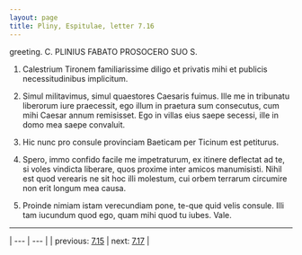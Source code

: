 ```yaml
---
layout: page
title: Pliny, Espitulae, letter 7.16
---
```


greeting. C. PLINIUS FABATO PROSOCERO SUO S.



1. Calestrium Tironem familiarissime diligo et privatis mihi et publicis necessitudinibus implicitum.



2. Simul militavimus, simul quaestores Caesaris fuimus. Ille me in tribunatu liberorum iure praecessit, ego illum in praetura sum consecutus, cum mihi Caesar annum remisisset. Ego in villas eius saepe secessi, ille in domo mea saepe convaluit.



3. Hic nunc pro consule provinciam Baeticam per Ticinum est petiturus.



4. Spero, immo confido facile me impetraturum, ex itinere deflectat ad te, si voles vindicta liberare, quos proxime inter amicos manumisisti. Nihil est quod verearis ne sit hoc illi molestum, cui orbem terrarum circumire non erit longum mea causa.



5. Proinde nimiam istam verecundiam pone, te-que quid velis consule. Illi tam iucundum quod ego, quam mihi quod tu iubes. Vale.



---

| --- | --- |
| previous: [7.15](../7.15/) | next: [7.17](../7.17/) |
